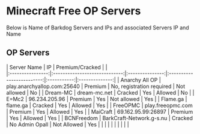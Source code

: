 # Minecraft Free OP Servers
Below is Name of Barkdog Servers and IPs and associated Servers IP and Name

## OP Servers

|    Server Name   |               IP              | Premium/Cracked |                           |                    
|:----------------:|:-----------------------------:|:---------------:|:-------------------------:|:-----------:|:--------------:|
|  Anarchy All OP  |  play.anarchyallop.com:25640  |     Premium     | No, registration required | Not allowed |       No       |
|     Dream-MC     |          dream-mc.net         |     Cracked     |            Yes            |   Allowed   |       No       |
|       E=Mc2      |         96.234.205.96         |     Premium     |            Yes            | Not allowed |      Yes       |
|     Flame.ga     |            flame.ga           |     Cracked     |            Yes            |   Allowed   |      Yes       |
|     FreeOPMC     |       play.freeopmc.com       |     Premium     |            Yes            |   Allowed   |      Yes       |
|     MaiCraft     |       69.162.95.99:26897      |     Premium     |            Yes            |   Allowed   |      Yes       |
|    BCNFreedom    |    BarkCraft-Network.g-s.nu   |     Cracked     |        No Admin Opall     | Not Allowed |      Yes       |
|                  |                               |
|                  |                               | 
|                  |                               |                    
